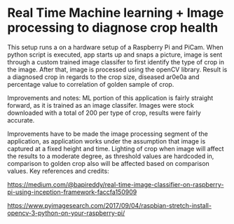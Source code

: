 # Real Time Machine learning + Image processing to diagnose crop health
This setup runs a on a hardware setup of a Raspberry Pi and PiCam. When python script is executed, app starts up and snaps a picture, image is sent through a custom trained image classifer to first identify the type of crop in the image. After that, image is processed using the openCV library. Result is a diagnosed crop in regards to the crop size, diseased ar0e0a and percentage value to correlation of golden sample of crop.

Improvements and notes:
ML portion of this application is fairly straight forward, as it is trained as an image classifer. Images were stock downloaded with a total of 200 per type of crop, results were fairly accurate.

Improvements have to be made the image processing segment of the application, as application works under the assumption that image is captured at a fixed height and time. Lighting of crop when image will affect the results to a moderate degree, as threshold values are hardcoded in, comparison to golden crop also will be affected based on comparison values.
Key references and credits:

https://medium.com/@bapireddy/real-time-image-classifier-on-raspberry-pi-using-inception-framework-faccfa150909

https://www.pyimagesearch.com/2017/09/04/raspbian-stretch-install-opencv-3-python-on-your-raspberry-pi/
